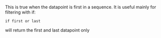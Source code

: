 This is true when the datapoint is first in a sequence. It is useful mainly for filtering with if:


```
if first or last
```

will return the first and last datapoint only
